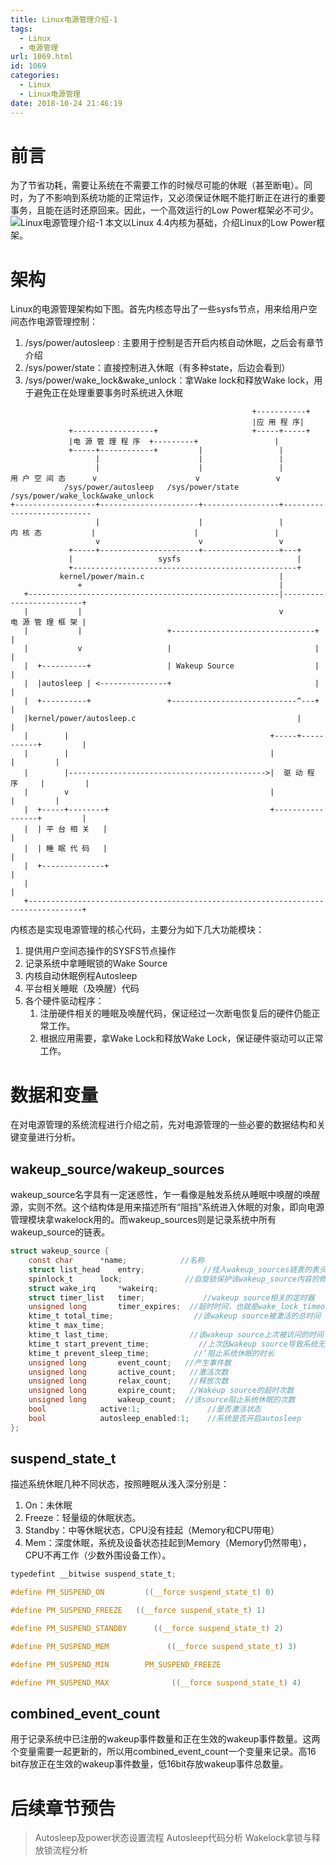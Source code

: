 ```yaml
---
title: Linux电源管理介绍-1
tags:
  - Linux
  - 电源管理
url: 1069.html
id: 1069
categories:
  - Linux
  - Linux电源管理
date: 2018-10-24 21:46:19
---
```


前言
==

为了节省功耗，需要让系统在不需要工作的时候尽可能的休眠（甚至断电）。同时，为了不影响到系统功能的正常运作，又必须保证休眠不能打断正在进行的重要事务，且能在适时还原回来。因此，一个高效运行的Low Power框架必不可少。 ![Linux电源管理介绍-1](http://pic.www.l2h.site/l2hsiteLinux-low-power-1.png "Linux电源管理介绍-1") 本文以Linux 4.4内核为基础，介绍Linux的Low Power框架。

架构
==

Linux的电源管理架构如下图。首先内核态导出了一些sysfs节点，用来给用户空间态作电源管理控制：

1.  /sys/power/autosleep : 主要用于控制是否开启内核自动休眠，之后会有章节介绍
2.  /sys/power/state：直接控制进入休眠（有多种state，后边会看到）
3.  /sys/power/wake_lock&wake_unlock：拿Wake lock和释放Wake lock，用于避免正在处理重要事务时系统进入休眠
```
                                                      +-----------+
                                                      |应 用 程 序|
             +------------------+                     +-----+-----+
             |电 源 管 理 程 序  +---------+                 |
             +-----+------------+         |                 |
                   |                      |                 |
                   |                      |                 |
用 户 空 间 态      v                      v                 v
            /sys/power/autosleep   /sys/power/state  /sys/power/wake_lock&wake_unlock
+------------------+----------------------+-----------------+---------------------------
                   |                      |                 |
内 核 态           |                      |                 |
                   v                      v                 v 
             +-----+----------------------+-----------------+---+
             |                   sysfs                          |
             +--------------------------------------------------+
           kernel/power/main.c                              |
               +                                            |
   +--------------------------------------------------------|-------------------------+
   |           |                                            v        电 源 管 理 框 架 |
   |           |                   +--------------------------------+                 |
   |           v                   |                                |                 |
   |  +----------+                 | Wakeup Source                  |                 |
   |  |autosleep | <---------------+                                |                 |
   |  +----------+                 +----------------------------^---+                 |
   |kernel/power/autosleep.c                                    |                     |
   |        |                                             +-----+-----------+         |
   |        |                                             |                 |         |
   |        |-------------------------------------------->|  驱 动 程 序     |         |
   |        v                                             |                 |         |
   |  +-----+--------+                                    +-----------------+         |
   |  | 平 台 相 关   |                                                                |
   |  | 睡 眠 代 码   |                                                                |
   |  +--------------+                                                                |
   |                                                                                  |
   +----------------------------------------------------------------------------------+
```

内核态是实现电源管理的核心代码，主要分为如下几大功能模块：

1.  提供用户空间态操作的SYSFS节点操作
2.  记录系统中拿睡眠锁的Wake Source
3.  内核自动休眠例程Autosleep
4.  平台相关睡眠（及唤醒）代码
5.  各个硬件驱动程序：
    1.  注册硬件相关的睡眠及唤醒代码，保证经过一次断电恢复后的硬件仍能正常工作。
    2.  根据应用需要，拿Wake Lock和释放Wake Lock，保证硬件驱动可以正常工作。

数据和变量
=====

在对电源管理的系统流程进行介绍之前，先对电源管理的一些必要的数据结构和关键变量进行分析。

wakeup_source/wakeup_sources
------------------------------

wakeup_source名字具有一定迷惑性，乍一看像是触发系统从睡眠中唤醒的唤醒源，实则不然。这个结构体是用来描述所有“阻挡”系统进入休眠的对象，即向电源管理模块拿wakelock用的。而wakeup_sources则是记录系统中所有wakeup_source的链表。
```C
struct wakeup_source {
	const char 		*name;            //名称
	struct list_head	entry;             //挂入wakeup_sources链表的表头
	spinlock_t		lock;              //自旋锁保护该wakeup_source内容的修改
	struct wake_irq		*wakeirq;
	struct timer_list	timer;             //wakeup source相关的定时器
	unsigned long		timer_expires;  //超时时间，也就是wake_lock_timeout()里面的时间参数，超时后会执行deactivate函数
	ktime_t total_time;                  //该wakeup source被激活的总时间
	ktime_t max_time;                  
	ktime_t last_time;                  //该wakeup source上次被访问的时间
	ktime_t start_prevent_time;           //上次因wakeup source导致系统无法休眠的时间
	ktime_t prevent_sleep_time;          //’阻止系统休眠的时长
	unsigned long		event_count;   //产生事件数
	unsigned long		active_count;   //激活次数
	unsigned long		relax_count;    //释放次数
	unsigned long		expire_count;   //Wakeup source的超时次数
	unsigned long		wakeup_count;  //该source阻止系统休眠的次数
	bool			active:1;               //是否激活状态
	bool			autosleep_enabled:1;    //系统是否开启autosleep
};
```
suspend_state_t
-----------------

描述系统休眠几种不同状态，按照睡眠从浅入深分别是：

1.  On：未休眠
2.  Freeze：轻量级的休眠状态。
3.  Standby：中等休眠状态，CPU没有挂起（Memory和CPU带电）
4.  Mem：深度休眠，系统及设备状态挂起到Memory（Memory仍然带电），CPU不再工作（少数外围设备工作）。
```C
typedefint __bitwise suspend_state_t;

#define PM_SUSPEND_ON         ((__force suspend_state_t) 0)

#define PM_SUSPEND_FREEZE   ((__force suspend_state_t) 1)

#define PM_SUSPEND_STANDBY      ((__force suspend_state_t) 2)

#define PM_SUSPEND_MEM             ((__force suspend_state_t) 3)

#define PM_SUSPEND_MIN        PM_SUSPEND_FREEZE

#define PM_SUSPEND_MAX              ((__force suspend_state_t) 4)
```
combined_event_count
----------------------

用于记录系统中已注册的wakeup事件数量和正在生效的wakeup事件数量。这两个变量需要一起更新的，所以用combined_event_count一个变量来记录。高16 bit存放正在生效的wakeup事件数量，低16bit存放wakeup事件总数量。

后续章节预告
======

> Autosleep及power状态设置流程 Autosleep代码分析 Wakelock拿锁与释放锁流程分析